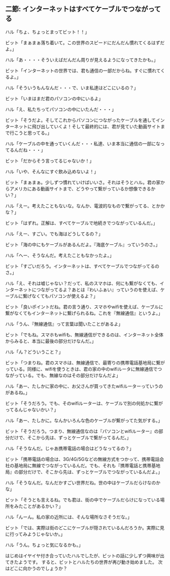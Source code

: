 ## 二節: インターネットはすべてケーブルでつながってる
ハル「ちょ、ちょっとまってビット！！」

ビット「まぁまぁ落ち着いて。この世界のスピードにだんだん慣れてくるはずだよ。」

ハル「あ・・・・そういえばだんだん周りが見えるようになってきたかも。」

ビット「インターネットの世界では、君も通信の一部だからね。すぐに慣れてくるよ。」

ハル「そういうもんなんだ・・・で、いま私達はどこにいるの？」

ビット「いまはまだ君のパソコンの中にいるよ」

ハル「え、私たちってパソコンの中にいたんだ・・・」

ビット「そうだよ。そしてこれからパソコンにつながったケーブルを通してインターネットに飛び出していくよ！そして最終的には、君が見ていた動画サイトまで行こうと思ってる。」

ハル「ケーブルの中を通っていくんだ・・・私達、いま本当に通信の一部になってるんだね・・・」

ビット「だからそう言ってるじゃないか！」

ハル「いや、そんなにすぐ飲み込めないよ！」

ビット「まぁまぁ。少しずつ慣れていけばいいさ。それはそうとハル。君の家からアメリカにある動画サイトまで、どうやって繋がっているか想像できるかい？」

ハル「えー。考えたこともないな。なんか、電波的なもので繋がってる、とかかな？」

ビット「はずれ。正解は、すべてケーブルで地続きでつながっているんだ。」

ハル「えー、すごい。でも海はどうしてるの？」

ビット「海の中にもケーブルがあるんだよ。『海底ケーブル』っていうのさ。」

ハル「へー、そうなんだ。考えたこともなかったよ。」

ビット「すごいだろう。インターネットは、すべてケーブルでつながってるのさ。」

ハル「え、それは嘘じゃない？だって、私のスマホは、何にも繋がなくても、インターネットにつながってるよ？あとは『わいふぁい』っていうのを使えば、ケーブルに繋げなくてもパソコンが使えるよ？」

ビット「良いポイントだね。君の言う通り、スマホやwifiを使えば、ケーブルに繋がなくてもインターネットに繋げられるね。これを『無線通信』というよ。」

ハル「うん、『無線通信』って言葉は聞いたことがあるよ」

ビット「でもね。スマホもwifiも、無線通信ができるのは、インターネット全体からみると、本当に最後の部分だけなんだ。」

ハル「ん？どういうこと？」

ビット「つまりね。君のスマホは、無線通信で、最寄りの携帯電話基地局に繋がっている。同様に、wifiを使うときは、君の家の中のwifiルータに無線通信でつながっている。でも、無線なのはその部分だけなんだよ」

ハル「あー、たしかに家の中に、お父さんが買ってきたwifiルーターっていうのがあるね。」

ビット「そうだろう。でも、そのwifiルーターは、ケーブルで別の何処かに繋がってるんじゃないかい？」

ハル「あー、たしかに。なんかいろんな色のケーブルが繋がってた気がする。」

ビット「そうだろう。つまり、無線通信なのは『パソコンとwifiルーター』の部分だけで、そこから先は、ずっとケーブルで繋がってるんだ。」

ハル「そうなんだ。じゃあ携帯電話の場合はどうなってるの？」

ビット「携帯電話の場合は、3G/4G/5Gなどの無線方式をつかって、携帯電話会社の基地局に無線でつながっているんだ。でも、それも『携帯電話と携帯基地局』の部分だけで、そこから先は、ずっとケーブルでつながっているんだよ。」

ハル「そうなんだ。なんだかすごい世界だね。世の中はケーブルだらけなのかな」

ビット「そうとも言えるね。でも君は、街の中でケーブルだらけになっている場所をみたことがあるかい？」

ハル「んーん。私の家の近所には、そんな場所なさそうだな。」

ビット「では、実際は街のどこにケーブルが隠されているんだろうか。実際に見に行ってみようじゃないか。」

ハル「うん。ちょっと気になるかも。」

はじめはイヤイヤ付き合っていたハルでしたが、ビットの話に少しずつ興味が出てきたようです。
すると、ビットとハルたちの世界が再び動き始めました。
次はどこに向かうのでしょうか？